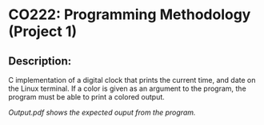 # CO222: Programming Methodology (Project 1)

## Description: 
C implementation of a digital clock that prints the current time, and date on the Linux terminal. If a color is given as an argument to the program, the program must be able to print a colored output.

*Output.pdf shows the expected ouput from the program.* 

